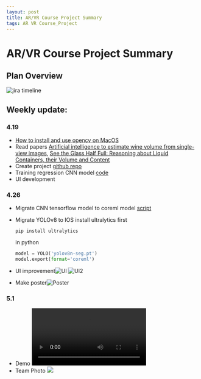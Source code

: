 ```yaml
---
layout: post
title: AR/VR Course Project Summary
tags: AR VR Course_Project
---
```

# AR/VR Course Project Summary
## Plan Overview
![jira timeline](https://github.com/sockzhi/sockzhi.github.io/blob/master/photos/2024-05-01_AR_VR/ar_mixology_assistant_2024-05-01_05.22pm.png?raw=true)
## Weekly update:
### 4.19
* [How to install and use opencv on MacOS](https://blog.binaryzhi.com/2024/03/30/install-opencv-xcode15.html)
* Read papers [Artificial intelligence to estimate wine volume from single-view images](https://www.sciencedirect.com/science/article/pii/S240584402201845X), 
[See the Glass Half Full: Reasoning about Liquid Containers, their Volume and Content](https://arxiv.org/abs/1701.02718)
* Create project [github repo](https://github.com/mihane-ichinose/mixartest/tree/UIkit)
* Training regression CNN model  [code](https://github.com/sockzhi/vol_measure)
* UI development
### 4.26

* Migrate CNN tensorflow model to coreml model [script](https://github.com/mihane-ichinose/mixartest/blob/UIkit/covert_h52mlmodel.py)

* Migrate YOLOv8 to IOS
  install ultralytics first 

  ```shell
  pip install ultralytics
  ```
  in python 

  ```python
  model = YOLO('yolov8n-seg.pt')
  model.export(format='coreml')
  ```
* UI improvement![UI](https://github.com/sockzhi/sockzhi.github.io/blob/master/photos/2024-05-01_AR_VR/Screenshot%202024-05-01%20191435.png?raw=true)
![UI2](https://github.com/sockzhi/sockzhi.github.io/blob/master/photos/2024-05-01_AR_VR/Screenshot%202024-05-01%20191503.png?raw=true)
* Make poster![Poster](https://github.com/sockzhi/sockzhi.github.io/blob/master/photos/2024-05-01_AR_VR/Screenshot%202024-05-01%20183728.png?raw=true)

### 5.1
* Demo ![](https://github.com/sockzhi/sockzhi.github.io/raw/master/videos/IMG_4715.MOV)
* Team Photo ![](https://github.com/sockzhi/sockzhi.github.io/blob/master/photos/2024-05-01_AR_VR/IMG_4334.png?raw=true)